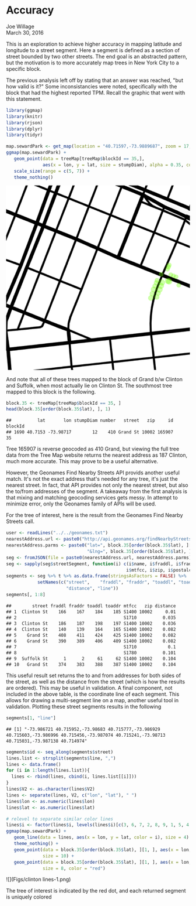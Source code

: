 # Accuracy
Joe Willage  
March 30, 2016  





This is an exploration to achieve higher accuracy in mapping latitude and longitude to a street segment. Here a segment is defined as a section of street bounded by two other streets. The end goal is an abstracted pattern, but the motivation is to more accurately map trees in New York City to a specific block. 

The previous analysis left off by stating that an answer was reached, "but how valid is it?" Some inconsistancies were noted, specifically with the block that had the highest reported TPM. Recall the graphic that went with this statement. 


```r
library(ggmap)
library(knitr)
library(rjson)
library(dplyr)
library(tidyr)
```




```r
map.sewardPark <- get_map(location = "40.71597,-73.9889687", zoom = 17, maptype = "toner-lines")
ggmap(map.sewardPark) + 
   geom_point(data = treeMap[treeMap$blockId == 35,],
              aes(x = lon, y = lat, size = stumpDiam), alpha = 0.35, color = "chartreuse") +
   scale_size(range = c(5, 7)) +
   theme_nothing()
```

![](Figs/sewardPark-1.png) 

And note that all of these trees mapped to the block of Grand b/w Clinton and Suffolk, when most actually lie on Clinton St. The southmost tree mapped to this block is the following.


```r
block.35 <- treeMap[treeMap$blockId == 35, ]
head(block.35[order(block.35$lat), ], 1)
```

```
##          lat       lon stumpDiam number   street   zip     id blockId
## 1690 40.7153 -73.98717        12    410 Grand St 10002 165907      35
```

Tree 165907 is reverse geocoded as 410 Grand, but viewing the full tree data from the Tree Map website returns the nearest address as 187 Clinton, much more accurate. This may prove to be a useful alternative.  

However, the Geonames Find Nearby Streets API provids another useful match. It's not the exact address that's needed for any tree, it's just the nearest street. In fact, that API provides not only the nearest street, but also the to/from addresses of the segment. A takeaway from the first analysis is that mixing and matching geocoding services gets messy. In attempt to minimize error, only the Geonames family of APIs will be used.  

For the tree of interest, here is the result from the Geonames Find Nearby Streets call.


```r
user <- readLines("../../geonames.txt")
nearestAddress.url <- paste0("http://api.geonames.org/findNearbyStreetsJSON?&username=", user, "&")
nearestAddress.parms <- paste0("lat=", block.35[order(block.35$lat), ][1, "lat"], 
                               "&lng=", block.35[order(block.35$lat), ][1, "lon"])
seg <- fromJSON(file = paste0(nearestAddress.url, nearestAddress.parms))
seg <- sapply(seg$streetSegment, function(i) c(i$name, i$fraddl, i$fraddr, i$toaddl, i$toaddr, 
                                              i$mtfcc, i$zip, i$postalcode, i$distance, i$line))
segments <- seg %>% t %>% as.data.frame(stringsAsFactors = FALSE) %>% 
            setNames(c("street",	"fraddl", "fraddr",	"toaddl", "toaddr",	 "mtfcc",	"zip", 
                       "distance", "line"))
segments[, 1:8]
```

```
##        street fraddl fraddr toaddl toaddr mtfcc   zip distance
## 1  Clinton St    166    167    184    185 S1400 10002     0.01
## 2                                         S1710          0.035
## 3  Clinton St    186    187    198    197 S1400 10002    0.036
## 4  Clinton St    140    139    164    165 S1400 10002    0.082
## 5    Grand St    408    411    424    425 S1400 10002    0.082
## 6    Grand St    390    389    406    409 S1400 10002    0.082
## 7                                         S1710            0.1
## 8                                         S1780          0.101
## 9  Suffolk St      1      2     61     62 S1400 10002    0.104
## 10   Grand St    374    383    388    387 S1400 10002    0.104
```

This useful result set returns the to and from addresses for both sides of the street, as well as the distance from the street (which is how the results are ordered). This may be useful in validation. A final component, not included in the above table, is the coordinate line of each segment. This allows for drawing a multi-segment line on a map, another useful tool in validation. Plotting these street segments results in the following


```r
segments[1, "line"]
```

```
## [1] "-73.986721 40.715952,-73.98683 40.715777,-73.986929 40.715603,-73.986996 40.715456,-73.987074 40.715241,-73.98713 40.715031,-73.987138 40.714974"
```

```r
segments$id <- seq_along(segments$street)
lines.list <- strsplit(segments$line, ",")
lines <- data.frame()
for (i in 1:length(lines.list)){
  lines <- rbind(lines, cbind(i, lines.list[[i]]))
}
lines$V2 <- as.character(lines$V2)
lines <- separate(lines, V2, c("lon", "lat"), " ")
lines$lon <- as.numeric(lines$lon)
lines$lat <- as.numeric(lines$lat)
```


```r
# relevel to separate similar color lines
lines$i <- factor(lines$i, levels(lines$i)[c(3, 6, 7, 2, 8, 9, 1, 5, 4, 10)])
ggmap(map.sewardPark) + 
   geom_line(data = lines, aes(x = lon, y = lat, color = i), size = 4) +
   theme_nothing() +
   geom_point(data = block.35[order(block.35$lat), ][1, ], aes(x = lon, y = lat), 
              size = 10) +
   geom_point(data = block.35[order(block.35$lat), ][1, ], aes(x = lon, y = lat), 
              size = 8, color = "red") 
```

![](Figs/clinton lines-1.png) 

The tree of interest is indicated by the red dot, and each returned segment is uniquely colored
